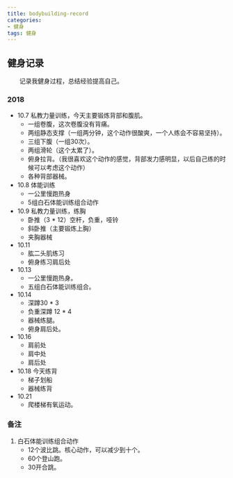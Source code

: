 ```yaml
---
title: bodybuilding-record
categories:
- 健身
tags: 健身
---
```


## 健身记录 ##

&emsp;&emsp;记录我健身过程，总结经验提高自己。

### 2018 ###

* 10.7 私教力量训练，今天主要锻炼背部和腹肌。
    * 一组卷腹，这次卷腹没有背痛。
    * 两组静态支撑（一组两分钟，这个动作很酸爽，一个人练会不容易坚持）。
    * 三组下腹（一组30次）。
    * 两组滑轮（这个太累了）。
    * 俯身拉背。（我很喜欢这个动作的感觉，背部发力感明显，以后自己练的时候可以考虑这个动作）
    * 各种背部器械。
* 10.8 体能训练
    * 一公里慢跑热身
    * 5组白石体能训练组合动作
* 10.9 私教力量训练，练胸
    * 卧推（3 * 12）空杆，负重，哑铃
    * 斜卧推（主要锻炼上胸）
    * 夹胸器械
* 10.11
    * 肱二头肌练习
    * 俯身练习肩后处
* 10.13
    * 一公里慢跑热身。
    * 五组白石体能训练组合。
* 10.14
    * 深蹲30 * 3
    * 负重深蹲 12 * 4
    * 器械练腿。
    * 俯身肩后处。
* 10.16
    * 肩前处
    * 肩中处
    * 肩后处
* 10.18 今天练背
    * 梯子划船
    * 器械练背
* 10.21
    * 爬楼梯有氧运动。
### 备注 ###

1. 白石体能训练组合动作
    * 12个波比跳。核心动作，可以减少到十个。
    * 60个登山跑。
    * 30开合跳。
